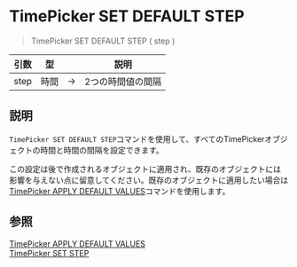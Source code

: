# TimePicker SET DEFAULT STEP

> TimePicker SET DEFAULT STEP ( step )

| 引数 | 型 || 説明 |
| --- | --- | --- | --- |
| step | 時間 | → | 2つの時間値の間隔 |

## 説明

`TimePicker SET DEFAULT STEP`コマンドを使用して、すべてのTimePickerオブジェクトの時間と時間の間隔を設定できます。

この設定は後で作成されるオブジェクトに適用され、既存のオブジェクトには影響を与えない点に留意してください。既存のオブジェクトに適用したい場合は[TimePicker APPLY DEFAULT VALUES](TimePicker%20APPLY%20DEFAULT%20VALUES.ja.md)コマンドを使用します。

## 参照

[TimePicker APPLY DEFAULT VALUES](TimePicker%20APPLY%20DEFAULT%20VALUES.ja.md)  
[TimePicker SET STEP](TimePicker%20SET%20STEP.ja.md)
